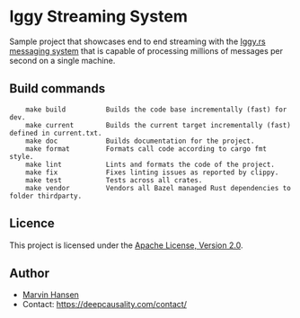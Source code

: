 # Iggy Streaming System

Sample project that showcases end to end streaming with the [Iggy.rs messaging system](https://iggy.rs/)
that is capable of processing millions of messages per second on a single machine.


## Build commands

```text
    make build          Builds the code base incrementally (fast) for dev.
    make current        Builds the current target incrementally (fast) defined in current.txt.
    make doc            Builds documentation for the project.
    make format         Formats call code according to cargo fmt style.
    make lint           Lints and formats the code of the project.
    make fix            Fixes linting issues as reported by clippy.
    make test           Tests across all crates.
    make vendor         Vendors all Bazel managed Rust dependencies to folder thirdparty.
```


## Licence
This project is licensed under the [Apache License, Version 2.0](LICENSE).

## Author
* [Marvin Hansen](https://github.com/marvin-hansen)
* Contact: https://deepcausality.com/contact/

